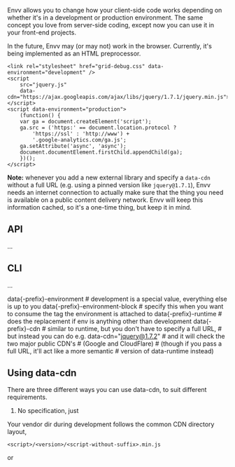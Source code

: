 Envv allows you to change how your client-side code works depending on whether it's in a development or production environment. The same concept you love from server-side coding, except now you can use it in your front-end projects.

In the future, Envv may (or may not) work in the browser. Currently, it's being implemented as an HTML preprocessor.

    <link rel="stylesheet" href="grid-debug.css" data-environment="development" /> 
    <script
        src="jquery.js"
        data-cdn="https://ajax.googleapis.com/ajax/libs/jquery/1.7.1/jquery.min.js">
    </script>
    <script data-environment="production">
        (function() {
        var ga = document.createElement('script');
        ga.src = ('https:' == document.location.protocol ?
            'https://ssl' : 'http://www') +
            '.google-analytics.com/ga.js';
        ga.setAttribute('async', 'async');
        document.documentElement.firstChild.appendChild(ga);
        })();
    </script>

**Note:** whenever you add a new external library and specify a `data-cdn` without a full URL (e.g. using a pinned version like `jquery@1.7.1`), Envv needs an internet connection to actually make sure that the thing you need is available on a public content delivery network. Envv will keep this information cached, so it's a one-time thing, but keep it in mind.

## API

...

## CLI

...

data{-prefix}-environment       # development is a special value, everything else is up to you
data{-prefix}-environment-block # specify this when you want to consume the tag the environment is attached to
data{-prefix}-runtime           # does the replacement if env is anything other than development
data{-prefix}-cdn               # similar to runtime, but you don't have to specify a full URL, 
                                # but instead you can do e.g. data-cdn="jquery@1.7.2"
                                # and it will check the two major public CDN's
                                # (Google and CloudFlare)
                                # (though if you pass a full URL, it'll act like a more semantic
                                # version of data-runtime instead)

## Using data-cdn

There are three different ways you can use data-cdn, to suit different requirements.

1. No specification, just <script src="/myproject/vendor/underscore/1.3.1/underscore-min.js" data-cdn></script>

Your vendor dir during development follows the common CDN directory layout, 

    <script>/<version>/<script-without-suffix>.min.js
or
    <script>/<version>/<script-without-suffix>-min.js

"Without suffix" means that `backbone.js` becomes `backbone`, and `datejs` becomes `date`. So your backbone.js file should reside at `/backbone.js/0.9.1/backbone-min.js`

Any base directory works, so for example /myproject/vendor/underscore/1.3.0/underscore-min.js is ok. Envv will simply find out if the Google or CloudFlare CDNs have the library you're looking for.

This option is especially useful when you're using [Draughtsman]() or the [Mimeo]() local mirror during development, as those tools will make popular JavaScript scripts available at exactly those paths.

2. Full specification

You can specify a full URL. This is equivalent to `data-runtime`.

    <script src="underscore.min.js" data-cdn="http://cdnjs.cloudflare.com/ajax/libs/underscore.js/1.3.1/underscore-min.js"></script>

3. Semver specification

You can specify a project and its version number, and Envv will try to find that project in a public CDN.

    <script src="underscore.min.js" data-cdn="underscore@1.3.1"></script>

See [the semver website](http://semver.org/) for more information about how semantic version numbering works.

### Customizing the search path

By default, Envv will search https://ajax.googleapis.com/ajax/libs and http://cdnjs.cloudflare.com/ajax/libs. You can change where Envv looks with the `--networks` parameter on the commandline, or the networks argument to cdn.find in the API.

Whenever Envv first encounters a particular semver reference or an incompletely specified reference, it will query public CDNs to see whether they have what you're looking for. But a minority of projects use unexpected filenames and Envv can't find those. For example labjs is available as `LAB.min.js` on the CloudFlare CDN. You can provide Envv with a hint as to where to find things.

In the API:

    should = require('should');
    envv = require('envv');
    var q = new envv.cdn.Query();

    q.hint({'obscurelib@0.6.5': 'http://example.org/obscurity.js'});
    q.find('obscurelib@0.6.5', function (locations) {
        locations.length.should.equal(1);
    });

Or through the command-line

    --hint labjs@2.0.3:http://cdnjs.cloudflare.com/ajax/libs/labjs/2.0.3/LAB.min.js
    --hint privatelib@0.3.0rc:http://static.example.org/libs/dev/privatelib.min.js
